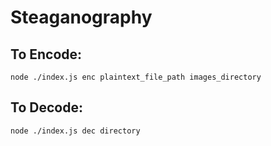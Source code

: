 # Steaganography

## To Encode:
```
node ./index.js enc plaintext_file_path images_directory
```

## To Decode:
```
node ./index.js dec directory
```

